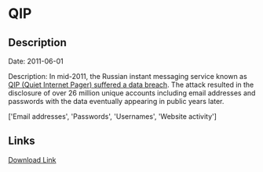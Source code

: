 # QIP

## Description

Date: 2011-06-01

Description:
In mid-2011, the Russian instant messaging service known as  <a href="http://securityaffairs.co/wordpress/51118/data-breach/qip-data-breach.html" target="_blank" rel="noopener">QIP (Quiet Internet Pager) suffered a data breach</a>. The attack resulted in the disclosure of over 26 million unique accounts including email addresses and passwords with the data eventually appearing in public years later.


['Email addresses', 'Passwords', 'Usernames', 'Website activity']

## Links

[Download Link](https://link-to.net/1229997/729.7453166256356/dynamic/?r=cWlwLnJ1)